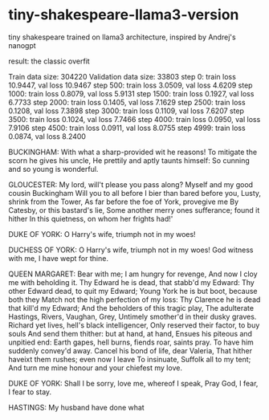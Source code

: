 # tiny-shakespeare-llama3-version
tiny shakespeare trained on llama3 architecture, inspired by Andrej's nanogpt 



result: the classic overfit

Train data size: 304220
Validation data size: 33803
step 0: train loss 10.9447, val loss 10.9467
step 500: train loss 3.0509, val loss 4.6209
step 1000: train loss 0.8079, val loss 5.9131
step 1500: train loss 0.1927, val loss 6.7733
step 2000: train loss 0.1405, val loss 7.1629
step 2500: train loss 0.1208, val loss 7.3898
step 3000: train loss 0.1109, val loss 7.6207
step 3500: train loss 0.1024, val loss 7.7466
step 4000: train loss 0.0950, val loss 7.9106
step 4500: train loss 0.0911, val loss 8.0755
step 4999: train loss 0.0874, val loss 8.2400


BUCKINGHAM:
With what a sharp-provided wit he reasons!
To mitigate the scorn he gives his uncle,
He prettily and aptly taunts himself:
So cunning and so young is wonderful.

GLOUCESTER:
My lord, will't please you pass along?
Myself and my good cousin Buckingham
Will you to all before I bier than bared before you,
Lusty, shrink from the Tower,
As far before the foe of York, provegive me
By Catesby, or this bastard's lie,
Some another merry ones sufferance; found it hither
In this quietness, on whom her frights had!'

DUKE OF YORK:
O Harry's wife, triumph not in my woes!

DUCHESS OF YORK:
O Harry's wife, triumph not in my woes!
God witness with me, I have wept for thine.

QUEEN MARGARET:
Bear with me; I am hungry for revenge,
And now I cloy me with beholding it.
Thy Edward he is dead, that stabb'd my Edward:
Thy other Edward dead, to quit my Edward;
Young York he is but boot, because both they
Match not the high perfection of my loss:
Thy Clarence he is dead that kill'd my Edward;
And the beholders of this tragic play,
The adulterate Hastings, Rivers, Vaughan, Grey,
Untimely smother'd in their dusky graves.
Richard yet lives, hell's black intelligencer,
Only reserved their factor, to buy souls
And send them thither: but at hand, at hand,
Ensues his piteous and unpitied end:
Earth gapes, hell burns, fiends roar, saints pray.
To have him suddenly convey'd away.
Cancel his bond of life, dear Valeria,
That hither haveixt them rushes; even now I leave
To insinuate, Suffolk all to my tent;
And turn me mine honour and your chiefest my love.

DUKE OF YORK:
Shall I be sorry, love me, whereof I speak,
Pray God, I fear, I fear to stay.

HASTINGS:
My husband have done what
